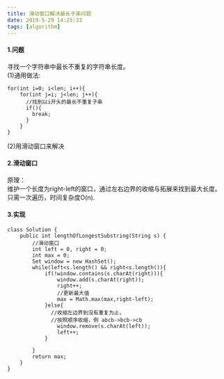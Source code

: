 ```yaml
---
title: 滑动窗口解决最长子串问题
date: 2019-5-29 14:25:33
tags: [algorithm]
---
```


#### 1.问题
寻找一个字符串中最长不重复的字符串长度。<br>
(1)通用做法:<br>
```
for(int i=0; i<len; i++){
    for(int j=i; j<len; j++){
      //找到以i开头的最长不重复子串
      if(){
        break;
      }
    }
}
```
(2)用滑动窗口来解决<br>

#### 2.滑动窗口
原理：<br>
维护一个长度为right-left的窗口，通过左右边界的收缩与拓展来找到最大长度。<br>
只需一次遍历，时间复杂度O(n).<br>

#### 3.实现
```
class Solution {
    public int lengthOfLongestSubstring(String s) {
        //滑动窗口
        int left = 0, right = 0;
        int max = 0;
        Set window = new HashSet();
        while(left<s.length() && right<s.length()){
            if(!window.contains(s.charAt(right))){
                window.add(s.charAt(right));
                right++;
                //更新最大值
                max = Math.max(max,right-left);
            }else{
              //收缩左边界到没有重复为止，
              //按照顺序收缩，例 abcb->bcb->cb
                window.remove(s.charAt(left));
                left++;
            }

        }
        return max;
    }
}
```
